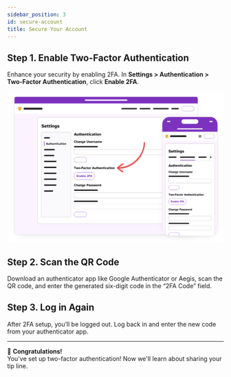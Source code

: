 ```yaml
---
sidebar_position: 3
id: secure-account
title: Secure Your Account
---
```


## Step 1. Enable Two-Factor Authentication

Enhance your security by enabling 2FA. In **Settings > Authentication > Two-Factor Authentication**, click **Enable 2FA**.

![Enable 2FA](./auth.png)

## Step 2. Scan the QR Code

Download an authenticator app like Google Authenticator or Aegis, scan the QR code, and enter the generated six-digit code in the “2FA Code” field.

## Step 3. Log in Again

After 2FA setup, you’ll be logged out. Log back in and enter the new code from your authenticator app.

---

🎉 **Congratulations!**  
You've set up two-factor authentication! Now we'll learn about sharing your tip line.
